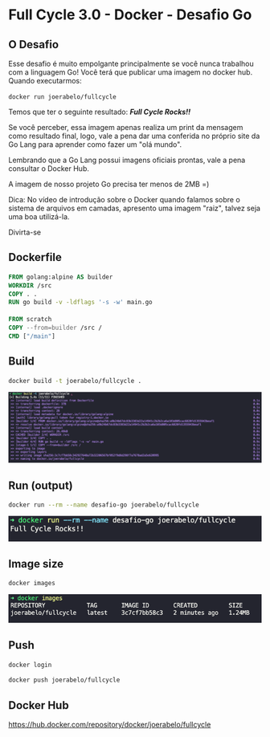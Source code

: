 # Full Cycle 3.0 - Docker - Desafio Go

## O Desafio
Esse desafio é muito empolgante principalmente se você nunca trabalhou com a linguagem Go!
Você terá que publicar uma imagem no docker hub. Quando executarmos:

```docker run joerabelo/fullcycle```

Temos que ter o seguinte resultado: **_Full Cycle Rocks!!_**

Se você perceber, essa imagem apenas realiza um print da mensagem como resultado final, logo, vale a pena dar uma conferida no próprio site da Go Lang para aprender como fazer um "olá mundo".

Lembrando que a Go Lang possui imagens oficiais prontas, vale a pena consultar o Docker Hub.

A imagem de nosso projeto Go precisa ter menos de 2MB =)

Dica: No vídeo de introdução sobre o Docker quando falamos sobre o sistema de arquivos em camadas, apresento uma imagem "raiz", talvez seja uma boa utilizá-la.

Divirta-se


## Dockerfile
```dockerfile
FROM golang:alpine AS builder
WORKDIR /src
COPY . .
RUN go build -v -ldflags '-s -w' main.go

FROM scratch
COPY --from=builder /src /
CMD ["/main"]
```

## Build
```bash
docker build -t joerabelo/fullcycle .
```
![](assets/docker-build.png)

## Run (output)
```bash
docker run --rm --name desafio-go joerabelo/fullcycle
```
![](assets/docker-run.png)

## Image size
```bash
docker images
```
![](assets/docker-images.png)

## Push
```bash
docker login
```
```bash
docker push joerabelo/fullcycle
```

## Docker Hub
https://hub.docker.com/repository/docker/joerabelo/fullcycle

